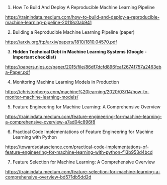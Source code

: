 1. How To Build And Deploy A Reproducible Machine Learning Pipeline

  https://trainindata.medium.com/how-to-build-and-deploy-a-reproducible-machine-learning-pipeline-20119c0ab941

2. Building a Reproducible Machine Learning Pipeline (paper)

  https://arxiv.org/ftp/arxiv/papers/1810/1810.04570.pdf

3. **Hidden Technical Debt in Machine Learning Systems (Google - Important checklist)**

  https://papers.nips.cc/paper/2015/file/86df7dcfd896fcaf2674f757a2463eba-Paper.pdf

4. Monitoring Machine Learning Models in Production

  https://christophergs.com/machine%20learning/2020/03/14/how-to-monitor-machine-learning-models/
  
5. Feature Engineering for Machine Learning: A Comprehensive Overview 

  https://trainindata.medium.com/feature-engineering-for-machine-learning-a-comprehensive-overview-a7ad04c896f8
  
6. Practical Code Implementations of Feature Engineering for Machine Learning with Python

  https://towardsdatascience.com/practical-code-implementations-of-feature-engineering-for-machine-learning-with-python-f13b953d4bcd
  
7. Feature Selection for Machine Learning: A Comprehensive Overview
  
  https://trainindata.medium.com/feature-selection-for-machine-learning-a-comprehensive-overview-bd571db5dd2d
